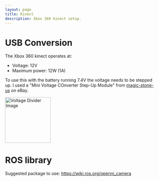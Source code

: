 ```yaml
---
layout: page
title: Kinect
description: Xbox 360 kinect setup.
---
```


# USB Conversion
The Xbox 360 kinect operates at:
* Voltage: 12V 
* Maximum power: 12W (1A)

To use this with the battery running 7.4V the voltage needs to be stepped up. I used a "Mini Voltage COnverter Step-Up Module" from [magic-stone-us](https://www.ebay.co.uk/str/magic-stone-us?_trksid=p2047675.l2563) on eBay.  

<img src="{{ site.baseurl}}/assets/notes_voltage_regulator.jpg" alt="Voltage Divider Image" width="auto" height="150"> 

# ROS library
Suggested package to use:
https://wiki.ros.org/openni_camera